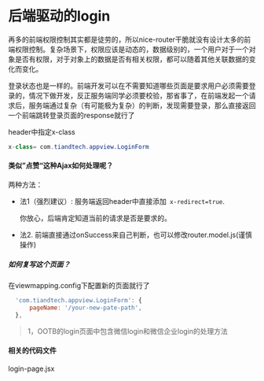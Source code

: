 # 后端驱动的login

再多的前端权限控制其实都是徒劳的，所以nice-router干脆就没有设计太多的前端权限控制。复杂场景下，权限应该是动态的，数据级别的，一个用户对于一个对象是否有权限，对于对象上的数据是否有相关权限，都可以随着其他关联数据的变化而变化。

登录状态也是一样的。前端开发可以在不需要知道哪些页面是要求用户必须需要登录的，情况下做开发，反正服务端同学必须要校验，那省事了，在前端发起一个请求后，服务端通过复杂（有可能极为复杂）的判断，发现需要登录，那么直接返回一个前端跳转登录页面的response就行了

header中指定x-class

```java
x-class= com.tiandtech.appview.LoginForm
```

#### 类似”点赞“这种Ajax如何处理呢？

两种方法：

- 法1（强烈建议）: 服务端返回header中直接添加` x-redirect=true`. 
  
  你放心，后端肯定知道当前的请求是否是要求的。

- 法2. 前端直接通过onSuccess来自己判断，也可以修改router.model.js(谨慎操作) 

##### 如何复写这个页面？

在viewmapping.config下配置新的页面就行了

```javascript
  'com.tiandtech.appview.LoginForm': {    
      pageName: '/your-new-pate-path',  
  },
```

> 1，OOTB的login页面中包含微信login和微信企业login的处理方法





#### 相关的代码文件

login-page.jsx
